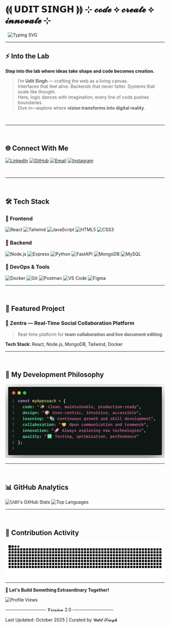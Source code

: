 # ⟬⟬ 𝗨𝗗𝗜𝗧 𝗦𝗜𝗡𝗚𝗛 ⟭⟭ ⊹ 𝓬𝓸𝓭𝓮 ⟡ 𝓬𝓻𝓮𝓪𝓽𝓮 ⟡ 𝓲𝓷𝓷𝓸𝓿𝓪𝓽𝓮 ⊹
<div>&nbsp;&nbsp;<img src="https://readme-typing-svg.herokuapp.com?font=Fira+Code&size=28&duration=3000&pause=1000&color=00D9FF&center=false&vCenter=true&width=700&lines=Full+Stack+Developer;Crafting+Seamless+UX;Engineering+the+Future;React+Wizard;Code+Architect" alt="Typing SVG" align=""/>
</div>

---

## ⚡ Into the Lab
**Step into the lab where ideas take shape and code becomes creation.** 
> I’m **Udit Singh** — crafting the web as a living canvas.  
Interfaces that feel alive. Backends that never falter. Systems that scale like thought.  
Here, logic dances with imagination; every line of code pushes boundaries.  
Dive in—explore where **vision transforms into digital reality**.


<br/>

---
<br/>

## 🌐 Connect With Me

[![LinkedIn](https://img.shields.io/badge/LinkedIn-0A66C2?style=for-the-badge&logo=linkedin&logoColor=white)](https://linkedin.com/in/udit-singh)
[![GitHub](https://img.shields.io/badge/GitHub-181717?style=for-the-badge&logo=github&logoColor=white)](https://github.com/udit-singh)
[![Email](https://img.shields.io/badge/Email-EA4335?style=for-the-badge&logo=gmail&logoColor=white)](mailto:udit@example.com)
[![Instagram](https://img.shields.io/badge/Instagram-E4405F?style=for-the-badge&logo=instagram&logoColor=white)](https://instagram.com/udit-singh)

<br/>

---
<br/>

## 🛠️ Tech Stack

### 🎯 Frontend
![React](https://img.shields.io/badge/React-61DAFB?style=flat-square&logo=react&logoColor=black)
![Tailwind](https://img.shields.io/badge/Tailwind-38B2AC?style=flat-square&logo=tailwindcss&logoColor=white)
![JavaScript](https://img.shields.io/badge/JavaScript-F7DF1E?style=flat-square&logo=javascript&logoColor=black)
![HTML5](https://img.shields.io/badge/HTML5-E34C26?style=flat-square&logo=html5&logoColor=white)
![CSS3](https://img.shields.io/badge/CSS3-1572B6?style=flat-square&logo=css3&logoColor=white)

### 🔧 Backend
![Node.js](https://img.shields.io/badge/Node.js-339933?style=flat-square&logo=nodedotjs&logoColor=white)
![Express](https://img.shields.io/badge/Express-000000?style=flat-square&logo=express&logoColor=white)
![Python](https://img.shields.io/badge/Python-3776AB?style=flat-square&logo=python&logoColor=white)
![FastAPI](https://img.shields.io/badge/FastAPI-009688?style=flat-square&logo=fastapi&logoColor=white)
![MongoDB](https://img.shields.io/badge/MongoDB-13AA52?style=flat-square&logo=mongodb&logoColor=white)
![MySQL](https://img.shields.io/badge/MySQL-4479A1?style=flat-square&logo=mysql&logoColor=white)

### 🚀 DevOps & Tools
![Docker](https://img.shields.io/badge/Docker-2496ED?style=flat-square&logo=docker&logoColor=white)
![Git](https://img.shields.io/badge/Git-F05032?style=flat-square&logo=git&logoColor=white)
![Postman](https://img.shields.io/badge/Postman-FF6C37?style=flat-square&logo=postman&logoColor=white)
![VS Code](https://img.shields.io/badge/VS%20Code-007ACC?style=flat-square&logo=visualstudiocode&logoColor=white)
![Figma](https://img.shields.io/badge/Figma-F24E1E?style=flat-square&logo=figma&logoColor=white)

---
<br/>

## 🎪 Featured Project

### 🧭 Zentra — Real-Time Social Collaboration Platform

> Real-time platform for **team collaboration and live document editing**.

**Tech Stack:** React, Node.js, MongoDB, Tailwind, Docker

---
<br/>

## 💭 My Development Philosophy

<div align="">
  <img src=".github/workflows/code.png" alt="My Development Philosophy" width="700"/>
</div>

---
<br/>

## 📊 GitHub Analytics

![Udit's GitHub Stats](https://github-readme-stats.vercel.app/api?username=Uditsingh5&show_icons=true&theme=tokyonight&hide_border=true&bg_color=0d1117&title_color=00D9FF&icon_color=00D9FF&text_color=c9d1d9)
![Top Languages](https://github-readme-stats.vercel.app/api/top-langs?username=Uditsingh5&layout=compact&theme=tokyonight&hide_border=true&bg_color=0d1117&title_color=00D9FF&text_color=c9d1d9)

---
<br/>

## 🎯 Contribution Activity

![Snake Animation](https://raw.githubusercontent.com/Uditsingh5/Uditsingh5/output/snake.svg)

---

**🎯 Let's Build Something Extraordinary Together!**

![Profile Views](https://komarev.com/ghpvc/?username=Uditsingh5&color=0A3945&style=for-the-badge)

───────────── 𝓥𝓮𝓻𝓼𝓲𝓸𝓷 2.0 ─────────────

Last Updated: October 2025 | Curated by 𝓤𝓭𝓲𝓽 𝓢𝓲𝓷𝓰𝓱


